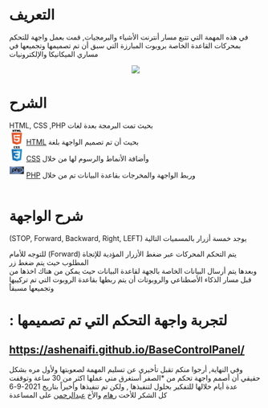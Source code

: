 # التعريف
في هذه المهمة التي تتبع مسار أنترنت الأشياء والبرمجيات, قمت بعمل واجهة للتحكم بمحركات القاعدة الخاصة بروبوت المبارزة التي سبق أن تم تصميمها وتجميعها في مساري الميكانيكا والإلكترونيات
 <p align="center"> <img src="https://user-images.githubusercontent.com/85587466/130161927-7aea2f1f-ef25-4ce9-b4e4-b29e1cf63cb9.png";
 width="50px">
  <br />  
  
  # الشرح
HTML, CSS ,PHP بحيث تمت البرمجة بعدة لغات  
 <img src="https://raw.githubusercontent.com/devicons/devicon/master/icons/html5/html5-original-wordmark.svg" alt="html5" width="30" height="30"/> [HTML](https://html.spec.whatwg.org/) بحيث أن تم تصميم الواجهة بلغة  
 <img src="https://raw.githubusercontent.com/devicons/devicon/master/icons/css3/css3-original-wordmark.svg" alt="css3" width="30" height="30"/> [CSS](https://www.w3.org/Style/CSS/) وأضافة الأنماط والرسوم لها من خلال  
 <img src="https://raw.githubusercontent.com/devicons/devicon/master/icons/php/php-original.svg" alt="php" width="30" height="30"/> [PHP](https://www.php.net/) وربط الواجهة والمخرجات بقاعدة البيانات تم من خلال  
  <br />
  # شرح الواجهة
   (STOP, Forward, Backward, Right, LEFT) يوجد خمسة أزرار بالمسميات التالية  
  
للتوجه للأمام (Forward) يتم التحكم المحركات عبر ضغط الأزرار المؤدية للإتجاة المطلوب حيث يتم ضغط زر     
  وبعدها يتم أرسال البيانات الخاصة بالجهة لقاعدة البيانات حيث يمكن من هناك اخذها من قبل مسار الذكاء الأصطناعي والروبوتات أن يتم ربطها بقاعدة الروبوت التي تم تركيبها وتجميعها مسبقاً
<br />
  # : لتجربة واجهة التحكم التي تم تصميمها 

https://ashenaifi.github.io/BaseControlPanel/
<br />
--------------------------------------------------------------
وفي النهاية, أرجوا منكم تقبل تأخيري عن تسليم المهمة لصعوبتها ولأول مره بشكل حقيقي أن أصمم واجهة تحكم من *الصفر أستغرق مني عملها اكثر من 30 ساعة وتوقفت عدة أيام خلالها للتفكير بحلول لتنفيذها , ولكن تم تنفيذها وأخيراً بتاريخ 2021-9-6   
  كل الشكر للأخت 
  [رهام](https://github.com/rehammahal)
والأخ 
 [عبدالرحمن](https://github.com/Gentle7709)
  على المساعدة
